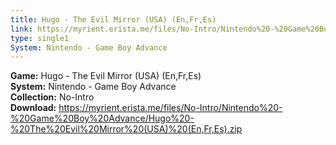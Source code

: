 ```yaml
---
title: Hugo - The Evil Mirror (USA) (En,Fr,Es)
link: https://myrient.erista.me/files/No-Intro/Nintendo%20-%20Game%20Boy%20Advance/Hugo%20-%20The%20Evil%20Mirror%20(USA)%20(En,Fr,Es).zip
type: single1
System: Nintendo - Game Boy Advance
---
```

<b>Game:</b> Hugo - The Evil Mirror (USA) (En,Fr,Es)<br>
<b>System:</b> Nintendo - Game Boy Advance<br>
<b>Collection:</b> No-Intro<br>
<b>Download:</b> https://myrient.erista.me/files/No-Intro/Nintendo%20-%20Game%20Boy%20Advance/Hugo%20-%20The%20Evil%20Mirror%20(USA)%20(En,Fr,Es).zip